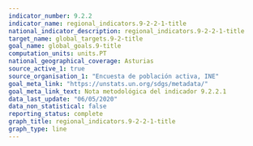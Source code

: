 ```yaml
---
indicator_number: 9.2.2
indicator_name: regional_indicators.9-2-2-1-title
national_indicator_description: regional_indicators.9-2-2-1-title
target_name: global_targets.9-2-title
goal_name: global_goals.9-title
computation_units: units.PT
national_geographical_coverage: Asturias
source_active_1: true
source_organisation_1: "Encuesta de población activa, INE"
goal_meta_link: "https://unstats.un.org/sdgs/metadata/"
goal_meta_link_text: Nota metodológica del indicador 9.2.2.1
data_last_update: "06/05/2020"
data_non_statistical: false
reporting_status: complete
graph_title: regional_indicators.9-2-2-1-title
graph_type: line
---
```

